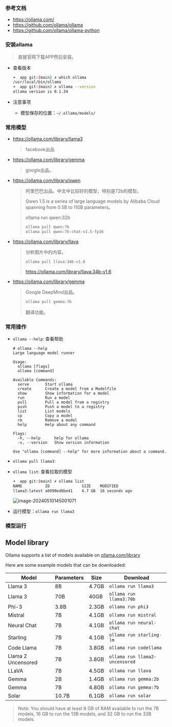 ### 参考文档

- https://ollama.com/
- https://github.com/ollama/ollama
- https://github.com/ollama/ollama-python



### 安装allama

> 直接官网下载APP然后安装。

- 查看版本

  ```bash
  ➜  app git:(main) ✗ which ollama
  /usr/local/bin/ollama
  ➜  app git:(main) ✗ ollama --version
  ollama version is 0.1.34
  ```

- 注意事项

  - 模型保存的位置：`~/.ollama/models/`

### 常用模型

- https://ollama.com/library/llama3

  > facebook出品

- https://ollama.com/library/gemma

  > google出品。

- https://ollama.com/library/qwen

  > 阿里巴巴出品。中文中比较好的模型，特别是72b的模型。
  >
  > Qwen 1.5 is a series of large language models by Alibaba Cloud spanning from 0.5B to 110B parameters。
  >
  > ollama run qwen:32b
  >
  > ```bash
  > ollama pull qwen:7b
  > ollama pull qwen:7b-chat-v1.5-fp16
  > ```

- https://ollama.com/library/llava

  > 分析图片中的内容。
  >
  > ```bash
  > ollama pull llava:34b-v1.6
  > ```
  >
  > https://ollama.com/library/llava:34b-v1.6

- https://ollama.com/library/gemma

  > Google DeepMind出品。
  >
  > ```bash
  > ollama pull gemma:7b
  > ```
  >
  > 翻译功能。

  

### 常用操作

- `ollama --help`: 查看帮助

  ```
  # ollama --help
  Large language model runner
  
  Usage:
    ollama [flags]
    ollama [command]
  
  Available Commands:
    serve       Start ollama
    create      Create a model from a Modelfile
    show        Show information for a model
    run         Run a model
    pull        Pull a model from a registry
    push        Push a model to a registry
    list        List models
    cp          Copy a model
    rm          Remove a model
    help        Help about any command
  
  Flags:
    -h, --help      help for ollama
    -v, --version   Show version information
  
  Use "ollama [command] --help" for more information about a command.
  ```

  

- `ollama pull llama3`: 

  

- `ollama list`: 查看拉取的模型

  ```bash
  ➜  app git:(main) ✗ ollama list
  NAME         	ID          	SIZE  	MODIFIED
  llama3:latest	a6990ed6be41	4.7 GB	16 seconds ago
  ```

  ![image-20240510145001071](../../../../../../../assets/image-20240510145001071.png)

- 运行模型：`ollama run llama3`

  

### 模型运行



## Model library



Ollama supports a list of models available on [ollama.com/library](https://ollama.com/library)

Here are some example models that can be downloaded:

| Model              | Parameters | Size  | Download                       |
| ------------------ | ---------- | ----- | ------------------------------ |
| Llama 3            | 8B         | 4.7GB | `ollama run llama3`            |
| Llama 3            | 70B        | 40GB  | `ollama run llama3:70b`        |
| Phi-3              | 3.8B       | 2.3GB | `ollama run phi3`              |
| Mistral            | 7B         | 4.1GB | `ollama run mistral`           |
| Neural Chat        | 7B         | 4.1GB | `ollama run neural-chat`       |
| Starling           | 7B         | 4.1GB | `ollama run starling-lm`       |
| Code Llama         | 7B         | 3.8GB | `ollama run codellama`         |
| Llama 2 Uncensored | 7B         | 3.8GB | `ollama run llama2-uncensored` |
| LLaVA              | 7B         | 4.5GB | `ollama run llava`             |
| Gemma              | 2B         | 1.4GB | `ollama run gemma:2b`          |
| Gemma              | 7B         | 4.8GB | `ollama run gemma:7b`          |
| Solar              | 10.7B      | 6.1GB | `ollama run solar`             |

> Note: You should have at least 8 GB of RAM available to run the 7B models, 16 GB to run the 13B models, and 32 GB to run the 33B models.